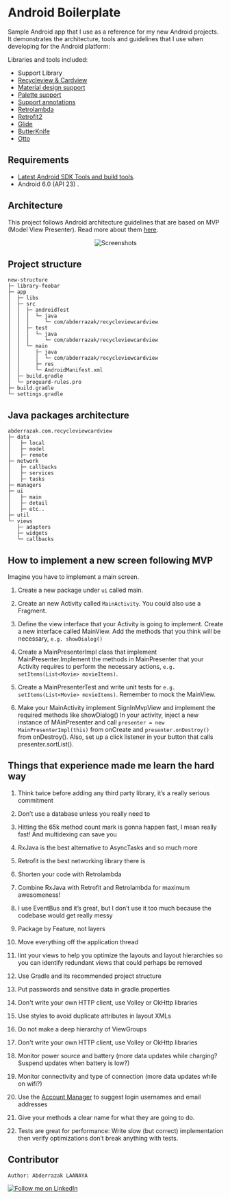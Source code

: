 # Android Boilerplate

Sample Android app that I use as a reference for my new Android projects. It demonstrates the architecture, tools and guidelines that I use when developing for the Android platform:

Libraries and tools included:

- Support Library
- [Recycleview & Cardview](http://developer.android.com/training/material/lists-cards.html)
- [Material design support](http://android-developers.blogspot.com/2015/05/android-design-support-library.html)
- [Palette support](http://developer.android.com/reference/android/support/v7/graphics/Palette.html)
- [Support annotations](http://tools.android.com/tech-docs/support-annotations)
- [Retrolambda](https://github.com/evant/gradle-retrolambda)
- [Retrofit2](http://square.github.io/retrofit/)
- [Glide](https://github.com/bumptech/glide)
- [ButterKnife](http://jakewharton.github.io/butterknife/)
- [Otto](http://square.github.io/otto/)

## Requirements
- [Latest Android SDK Tools and build tools](http://developer.android.com/sdk/index.html).
- Android 6.0 (API 23) .

## Architecture
This project follows Android architecture guidelines that are based on MVP (Model View Presenter). Read more about them [here](http://www.tinmegali.com/en/model-view-presenter-android-part-1/).

<p align="center">
    <img src="http://hannesdorfmann.com/images/mosby/mvp-workflow.png" alt="Screenshots"/>
</p>

## Project structure
```
new-structure
├─ library-foobar
├─ app
│  ├─ libs
│  ├─ src
│  │  ├─ androidTest
│  │  │  └─ java
│  │  │     └─ com/abderrazak/recycleviewcardview
│  │  ├─ test
│  │  │  └─ java
│  │  │     └─ com/abderrazak/recycleviewcardview
│  │  └─ main
│  │     ├─ java
│  │     │  └─ com/abderrazak/recycleviewcardview
│  │     ├─ res
│  │     └─ AndroidManifest.xml
│  ├─ build.gradle
│  └─ proguard-rules.pro
├─ build.gradle
└─ settings.gradle
```
## Java packages architecture

```
abderrazak.com.recycleviewcardview
├─ data
│   ├─ local
│   ├─ model
│   ├─ remote
├─ network
│   ├─ callbacks
│   ├─ services
│   ├─ tasks
├─ managers
├─ ui
│   ├─ main
│   ├─ detail
│   ├─ etc..
├─ util
└─ views
   ├─ adapters
   ├─ widgets
   └─ callbacks
```
## How to implement a new screen following MVP

Imagine you have to implement a main screen.

1. Create a new package under ```ui``` called main.

2. Create an new Activity called ```MainActivity```. You could also use a Fragment.

3. Define the view interface that your Activity is going to implement. Create a new interface called MainView. Add the methods that you think will be necessary, ```e.g. showDialog()```

4. Create a MainPresenterImpl class that implement MainPresenter.Implement the methods in MainPresenter that your Activity requires to perform the necessary actions, ```e.g. setItems(List<Movie> movieItems)```.

5. Create a MainPresenterTest and write unit tests for ```e.g. setItems(List<Movie> movieItems)```. Remember to mock the MainView.

6. Make your MainActivity implement SignInMvpView and implement the required methods like showDialog()
In your activity, inject a new instance of MAinPresenter and call ``` presenter = new MainPresenterImpl(this) ``` from onCreate and ``` presenter.onDestroy() ``` from onDestroy(). Also, set up a click listener in your button that calls presenter.sortList().

## Things that experience made me learn the hard way

 1.  Think twice before adding any third party library, it’s a really serious commitment

 2.  Don’t use a database unless you really need to

 3.  Hitting the 65k method count mark is gonna happen fast, I mean really fast! And multidexing can save you

 4.  RxJava is the best alternative to AsyncTasks and so much more

 5.  Retrofit is the best networking library there is

 6.  Shorten your code with Retrolambda

 7.  Combine RxJava with Retrofit and Retrolambda for maximum awesomeness!

 8.  I use EventBus and it’s great, but I don’t use it too much because the codebase would get really messy

 9.  Package by Feature, not layers

 10. Move everything off the application thread

 11. lint your views to help you optimize the layouts and layout hierarchies so you can identify redundant views that  could perhaps be removed
      
 12. Use Gradle and its recommended project structure

 13. Put passwords and sensitive data in gradle.properties
      
 14. Don't write your own HTTP client, use Volley or OkHttp libraries
      
 15. Use styles to avoid duplicate attributes in layout XMLs
      
 16. Do not make a deep hierarchy of ViewGroups
      
 17. Don't write your own HTTP client, use Volley or OkHttp libraries
      
 18. Monitor power source and battery (more data updates while charging? Suspend updates when battery is low?)
      
 19. Monitor connectivity and type of connection (more data updates while on wifi?)
      
 20. Use the [Account Manager](http://developer.android.com/reference/android/accounts/AccountManager.html) to suggest login usernames and email addresses
   
 21. Give your methods a clear name for what they are going to do. 
 
 22. Tests are great for performance: Write slow (but correct) implementation then verify optimizations don’t break anything with tests.


## Contributor
```
Author: Abderrazak LAANAYA 
```
<a href="https://www.linkedin.com/in/laanayabdrzak">
  <img alt="Follow me on LinkedIn"
       src="https://raw.githubusercontent.com/florent37/DaVinci/master/mobile/src/main/res/drawable-hdpi/linkedin.png" />
</a>



